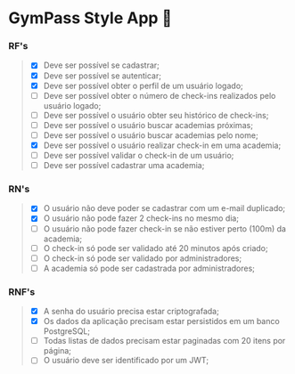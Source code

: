 # GymPass Style App 💪

### RF's

> - [X] Deve ser possível se cadastrar;
> - [X] Deve ser possível se autenticar;
> - [X] Deve ser possível obter o perfil de um usuário logado;
> - [ ] Deve ser possível obter o número de check-ins realizados pelo usuário logado;
> - [ ] Deve ser possível o usuário obter seu histórico de check-ins;
> - [ ] Deve ser possível o usuário buscar academias próximas;
> - [ ] Deve ser possível o usuário buscar academias pelo nome;
> - [X] Deve ser possível o usuário realizar check-in em uma academia;
> - [ ] Deve ser possível validar o check-in de um usuário;
> - [ ] Deve ser possível cadastrar uma academia;

### RN's

> - [X] O usuário não deve poder se cadastrar com um e-mail duplicado;
> - [X] O usuário não pode fazer 2 check-ins no mesmo dia;
> - [ ] O usuário não pode fazer check-in se não estiver perto (100m) da academia;
> - [ ] O check-in só pode ser validado até 20 minutos após criado;
> - [ ] O check-in só pode ser validado por administradores;
> - [ ] A academia só pode ser cadastrada por administradores;

### RNF's

> - [X] A senha do usuário precisa estar criptografada;
> - [X] Os dados da aplicação precisam estar persistidos em um banco PostgreSQL;
> - [ ] Todas listas de dados precisam estar paginadas com 20 itens por página;
> - [ ] O usuário deve ser identificado por um JWT;

